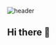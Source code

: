 ![header](https://capsule-render.vercel.app/api?type=wave&color=auto&height=300&section=header&text=Kyuree's%20Workspace&fontSize=90)

## Hi there 👋

<!--
**mandar2n/mandar2n** is a ✨ _special_ ✨ repository because its `README.md` (this file) appears on your GitHub profile.

Here are some ideas to get you started:

- 🔭 I’m currently working on ...
- 🌱 I’m currently learning ...
- 👯 I’m looking to collaborate on ...
- 🤔 I’m looking for help with ...
- 💬 Ask me about ...
- 📫 How to reach me: ...
- 😄 Pronouns: ...
- ⚡ Fun fact: ...
-->
